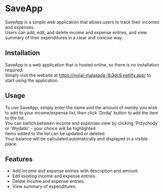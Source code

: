# SaveApp
SaveApp is a simple web application that allows users to track their incomes and expenses.\
Users can add, edit, and delete income and expense entries, and view summary of their expenditures in a clear and concise way.

## Installation
SaveApp is a web application that is hosted online, so there is no installation required.\
Simply visit the website at https://jovial-malasada-1b3dc8.netlify.app/ to start using the application.

## Usage
To use SaveApp, simply enter the name and the amount of money you wish to add to your income/expense list, then click 'Dodaj' button to add the item to the list.\
You can switch between income and expenses view by clicking 'Przychody' or 'Wydatki' -  your choice will be highlighted.\
Items added to the list can be updated or deleted.\
Your balance will be calculated automatically and displayed in a visible place.

## Features
- Add income and expense entries with description and amount.
- Edit existing income and expense entries.
- Delete income and expense entries.
- View summary of expenditures.
